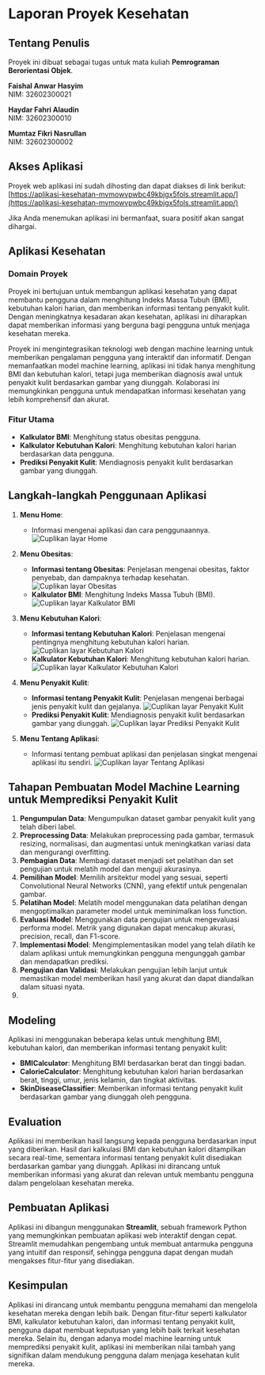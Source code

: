 # Laporan Proyek Kesehatan

## Tentang Penulis
Proyek ini dibuat sebagai tugas untuk mata kuliah **Pemrograman Berorientasi Objek**.

**Faishal Anwar Hasyim**  
  NIM: 32602300021

**Haydar Fahri Alaudin**  
  NIM: 32602300010

**Mumtaz Fikri Nasrullan**  
  NIM: 32602300002

## Akses Aplikasi
Proyek web aplikasi ini sudah dihosting dan dapat diakses di link berikut:  
[https://aplikasi-kesehatan-mvmowvpwbc49kbjgx5fols.streamlit.app/](https://aplikasi-kesehatan-mvmowvpwbc49kbjgx5fols.streamlit.app/)

Jika Anda menemukan aplikasi ini bermanfaat, suara positif akan sangat dihargai.

## Aplikasi Kesehatan

### Domain Proyek
Proyek ini bertujuan untuk membangun aplikasi kesehatan yang dapat membantu pengguna dalam menghitung Indeks Massa Tubuh (BMI), kebutuhan kalori harian, dan memberikan informasi tentang penyakit kulit. Dengan meningkatnya kesadaran akan kesehatan, aplikasi ini diharapkan dapat memberikan informasi yang berguna bagi pengguna untuk menjaga kesehatan mereka.

Proyek ini mengintegrasikan teknologi web dengan machine learning untuk memberikan pengalaman pengguna yang interaktif dan informatif. Dengan memanfaatkan model machine learning, aplikasi ini tidak hanya menghitung BMI dan kebutuhan kalori, tetapi juga memberikan diagnosis awal untuk penyakit kulit berdasarkan gambar yang diunggah. Kolaborasi ini memungkinkan pengguna untuk mendapatkan informasi kesehatan yang lebih komprehensif dan akurat.

### Fitur Utama
- **Kalkulator BMI**: Menghitung status obesitas pengguna.
- **Kalkulator Kebutuhan Kalori**: Menghitung kebutuhan kalori harian berdasarkan data pengguna.
- **Prediksi Penyakit Kulit**: Mendiagnosis penyakit kulit berdasarkan gambar yang diunggah.

## Langkah-langkah Penggunaan Aplikasi

1. **Menu Home**:
   - Informasi mengenai aplikasi dan cara penggunaannya.
   ![Cuplikan layar Home](https://github.com/user-attachments/assets/032fb36e-df65-4a19-97f2-604a43128b14)

2. **Menu Obesitas**:
   - **Informasi tentang Obesitas**: Penjelasan mengenai obesitas, faktor penyebab, dan dampaknya terhadap kesehatan.
   ![Cuplikan layar Obesitas](https://github.com/user-attachments/assets/96ac94ae-5d71-4c5f-831a-7e6fab4a3195)
   - **Kalkulator BMI**: Menghitung Indeks Massa Tubuh (BMI).
   ![Cuplikan layar Kalkulator BMI](https://github.com/user-attachments/assets/3c411611-e5f7-476e-8949-a306ef693bc2)

3. **Menu Kebutuhan Kalori**:
   - **Informasi tentang Kebutuhan Kalori**: Penjelasan mengenai pentingnya menghitung kebutuhan kalori harian.
   ![Cuplikan layar Kebutuhan Kalori](https://github.com/user-attachments/assets/9bfdcd85-5ef9-44be-8dc0-7d4ec7942525)
   - **Kalkulator Kebutuhan Kalori**: Menghitung kebutuhan kalori harian.
   ![Cuplikan layar Kalkulator Kebutuhan Kalori](https://github.com/user-attachments/assets/f33f5bb7-fcb6-44da-9d31-a337cfe644c8)

4. **Menu Penyakit Kulit**:
   - **Informasi tentang Penyakit Kulit**: Penjelasan mengenai berbagai jenis penyakit kulit dan gejalanya.
   ![Cuplikan layar Penyakit Kulit](https://github.com/user-attachments/assets/cadd58a6-1588-4b27-8f19-f52e844a0be7)
   - **Prediksi Penyakit Kulit**: Mendiagnosis penyakit kulit berdasarkan gambar yang diunggah.
   ![Cuplikan layar Prediksi Penyakit Kulit](https://github.com/user-attachments/assets/3368948d-cb7e-481b-b521-2c6e9b78cf20)

5. **Menu Tentang Aplikasi**:
   - Informasi tentang pembuat aplikasi dan penjelasan singkat mengenai aplikasi itu sendiri.
   ![Cuplikan layar Tentang Aplikasi](https://github.com/user-attachments/assets/128a119c-d9ee-42b0-833d-3e10876db0d2)

## Tahapan Pembuatan Model Machine Learning untuk Memprediksi Penyakit Kulit

1. **Pengumpulan Data**: Mengumpulkan dataset gambar penyakit kulit yang telah diberi label.
2. **Preprocessing Data**: Melakukan preprocessing pada gambar, termasuk resizing, normalisasi, dan augmentasi untuk meningkatkan variasi data dan mengurangi overfitting.
3. **Pembagian Data**: Membagi dataset menjadi set pelatihan dan set pengujian untuk melatih model dan menguji akurasinya.
4. **Pemilihan Model**: Memilih arsitektur model yang sesuai, seperti Convolutional Neural Networks (CNN), yang efektif untuk pengenalan gambar.
5. **Pelatihan Model**: Melatih model menggunakan data pelatihan dengan mengoptimalkan parameter model untuk meminimalkan loss function.
6. **Evaluasi Model**: Menggunakan data pengujian untuk mengevaluasi performa model. Metrik yang digunakan dapat mencakup akurasi, precision, recall, dan F1-score.
7. **Implementasi Model**: Mengimplementasikan model yang telah dilatih ke dalam aplikasi untuk memungkinkan pengguna mengunggah gambar dan mendapatkan prediksi.
8. **Pengujian dan Validasi**: Melakukan pengujian lebih lanjut untuk memastikan model memberikan hasil yang akurat dan dapat diandalkan dalam situasi nyata.
9. 

## Modeling
Aplikasi ini menggunakan beberapa kelas untuk menghitung BMI, kebutuhan kalori, dan memberikan informasi tentang penyakit kulit:
- **BMICalculator**: Menghitung BMI berdasarkan berat dan tinggi badan.
- **CalorieCalculator**: Menghitung kebutuhan kalori harian berdasarkan berat, tinggi, umur, jenis kelamin, dan tingkat aktivitas.
- **SkinDiseaseClassifier**: Memberikan informasi tentang penyakit kulit berdasarkan gambar yang diunggah oleh pengguna.

## Evaluation
Aplikasi ini memberikan hasil langsung kepada pengguna berdasarkan input yang diberikan. Hasil dari kalkulasi BMI dan kebutuhan kalori ditampilkan secara real-time, sementara informasi tentang penyakit kulit disediakan berdasarkan gambar yang diunggah. Aplikasi ini dirancang untuk memberikan informasi yang akurat dan relevan untuk membantu pengguna dalam pengelolaan kesehatan mereka.

## Pembuatan Aplikasi
Aplikasi ini dibangun menggunakan **Streamlit**, sebuah framework Python yang memungkinkan pembuatan aplikasi web interaktif dengan cepat. Streamlit memudahkan pengembang untuk membuat antarmuka pengguna yang intuitif dan responsif, sehingga pengguna dapat dengan mudah mengakses fitur-fitur yang disediakan.

## Kesimpulan
Aplikasi ini dirancang untuk membantu pengguna memahami dan mengelola kesehatan mereka dengan lebih baik. Dengan fitur-fitur seperti kalkulator BMI, kalkulator kebutuhan kalori, dan informasi tentang penyakit kulit, pengguna dapat membuat keputusan yang lebih baik terkait kesehatan mereka. Selain itu, dengan adanya model machine learning untuk memprediksi penyakit kulit, aplikasi ini memberikan nilai tambah yang signifikan dalam mendukung pengguna dalam menjaga kesehatan kulit mereka.
